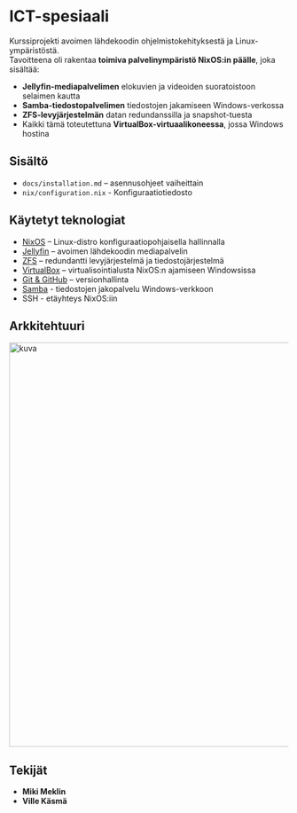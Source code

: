 # ICT-spesiaali

Kurssiprojekti avoimen lähdekoodin ohjelmistokehityksestä ja Linux-ympäristöstä.  
Tavoitteena oli rakentaa **toimiva palvelinympäristö NixOS:in päälle**, joka sisältää:
- **Jellyfin-mediapalvelimen** elokuvien ja videoiden suoratoistoon selaimen kautta  
- **Samba-tiedostopalvelimen** tiedostojen jakamiseen Windows-verkossa  
- **ZFS-levyjärjestelmän** datan redundanssilla ja snapshot-tuesta  
- Kaikki tämä toteutettuna **VirtualBox-virtuaalikoneessa**, jossa Windows hostina

## Sisältö
- `docs/installation.md` – asennusohjeet vaiheittain
- `nix/configuration.nix` - Konfiguraatiotiedosto

## Käytetyt teknologiat
- [NixOS](https://nixos.org/) – Linux-distro konfiguraatiopohjaisella hallinnalla  
- [Jellyfin](https://jellyfin.org/) – avoimen lähdekoodin mediapalvelin  
- [ZFS](https://openzfs.org/) – redundantti levyjärjestelmä ja tiedostojärjestelmä  
- [VirtualBox](https://www.virtualbox.org/) – virtualisointialusta NixOS:n ajamiseen Windowsissa  
- [Git & GitHub](https://github.com/) – versionhallinta
- [Samba](https://www.samba.org/) - tiedostojen jakopalvelu Windows-verkkoon
- SSH - etäyhteys NixOS:iin

## Arkkitehtuuri
<img width="885" height="729" alt="kuva" src="https://github.com/user-attachments/assets/8c9c0f5d-13d5-4689-abad-74e4f9d984f4" />

## Tekijät
- **Miki Meklin**
- **Ville Käsmä**
